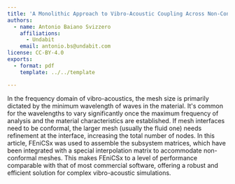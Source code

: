 ```yaml
---
title: 'A Monolithic Approach to Vibro-Acoustic Coupling Across Non-Conformal Mesh Interfaces'
authors:
  - name: Antonio Baiano Svizzero
    affiliations:
      - Undabit
    email: antonio.bs@undabit.com
license: CC-BY-4.0
exports:
  - format: pdf
    template: ../../template

---
```


In the frequency domain of vibro-acoustics, the mesh size is primarily dictated by the minimum wavelength of waves in the material. It's common for the wavelengths to vary significantly once the maximum frequency of analysis and the material characteristics are established. If mesh interfaces need to be conformal, the larger mesh (usually the fluid one) needs refinement at the interface, increasing the total number of nodes. In this article, FEniCSx was used to assemble the subsystem matrices, which have been integrated with a special interpolation matrix to accommodate non-conformal meshes. This makes FEniCSx to a level of performance comparable with that of most commercial software, offering a robust and efficient solution for complex vibro-acoustic simulations.
